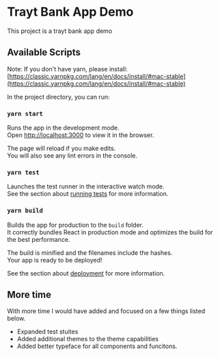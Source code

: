 # Trayt Bank App Demo

This project is a trayt bank app demo

## Available Scripts

Note: If you don't have yarn, please install: [https://classic.yarnpkg.com/lang/en/docs/install/#mac-stable](https://classic.yarnpkg.com/lang/en/docs/install/#mac-stable)

In the project directory, you can run:

### `yarn start`

Runs the app in the development mode.\
Open [http://localhost:3000](http://localhost:3000) to view it in the browser.

The page will reload if you make edits.\
You will also see any lint errors in the console.

### `yarn test`

Launches the test runner in the interactive watch mode.\
See the section about [running tests](https://facebook.github.io/create-react-app/docs/running-tests) for more information.

### `yarn build`

Builds the app for production to the `build` folder.\
It correctly bundles React in production mode and optimizes the build for the best performance.

The build is minified and the filenames include the hashes.\
Your app is ready to be deployed!

See the section about [deployment](https://facebook.github.io/create-react-app/docs/deployment) for more information.

## More time

With more time I would have added and focused on a few things listed below.

-   Expanded test stuites
-   Added additional themes to the theme capabilities
-   Added better typeface for all components and funcitons.
